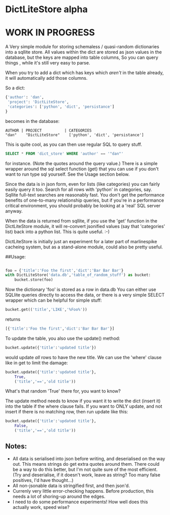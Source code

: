 # DictLiteStore alpha
# WORK IN PROGRESS

A Very simple module for storing schemaless / quasi-random dictionaries into a
sqllite store. All values within the dict are stored as json values in the database,
but the keys are mapped into table columns, So you can query things , while
it's still very easy to parse.

When you try to add a dict which has keys which *aren't* in the table
already, it will automatically add those columns.

So a dict:

```python
{'author': 'dan',
 'project': 'DictLiteStore',
 'categories': ['python', 'dict', 'persistance']
}
```

becomes in the database:

```
AUTHOR | PROJECT          | CATEGORIES
"dan"    "DictLiteStore"    ['python', 'dict', 'persistance']
```

This is quite cool, as you can then use regular SQL to query stuff.


```sql
SELECT * FROM 'dict_store' WHERE 'author' == '"dan"'
```

for instance. (Note the quotes around the query value.)  There is a
simple wrapper around the sql select function (get) that you can use if you
don't want to run type sql yourself. See the Usage section below.

Since the data is in json form, even for lists (like categories) you
can fairly easily query it too.  Search for all rows with 'python' in
categories, say.  Sqllite full-text searches are reasonably fast.
You don't get the performance benefits of one-to-many relationship
queries, but if you're in a performance critical environment, you
should probably be looking at a 'real' SQL server anyway.

When the data is returned from sqllite, if you use the
'get' function in the DictLiteStore module, it will re-convert
jsonified values (say that 'categories' list) back into a python
list.  This is quite useful. :-)

DictLiteStore is initially just an experiment for a later part of marlinespike
cacheing system, but as a stand-alone module, could also be pretty useful.


##Usage:

```python

foo = {'title':'Foo the first','dict':'Bar Bar Bar'}
with DictLiteStore('data.db','table_of_random_stuff') as bucket:
    bucket.store(foo)

```

Now the dictionary 'foo' is stored as a row in data.db
You can either use SQLlite queries directly to access the data,
or there is a very simple SELECT wrapper which can be helpful for simple
stuff:

```python
bucket.get(('title','LIKE','%Foo%'))
```
returns
```python
[{'title':'Foo the first','dict':'Bar Bar Bar'}]
```

To update the table, you also use the update() method:

```python
bucket.update({'title':'updated title'})
```

would update *all* rows to have the new title.  We can use the 'where' clause
like in get to limit the damage:

```python
bucket.update({'title':'updated title'},
    True,
    ('title','==','old title'))
```

What's that random 'True' there for, you want to know?

The update method needs to know if you want it to write the dict (insert it)
into the table if the where clause fails.  If you want to ONLY update, and not
insert if there is no matching row, then run update like this:

```python
bucket.update({'title':'updated title'},
    False,
    ('title','==','old title'))
```



## Notes:

- All data is serialised into json before writing, and deserialised on the way out.
  This means strings do get extra quotes around them.  There could be a way to do this better,
  but I'm not quite sure of the most efficient. (Try and deserialise, if it doesn't work,
  leave as string?  Too many false positives, I'd have thought...)
- All non-jsonable data is stringified first, and then json'd.
- Currenly very little error-checking happens.  Before production, this needs
  a lot of shoring-up around the edges.
- I need to do some performance experiments!  How well does this actually work, speed wise?
